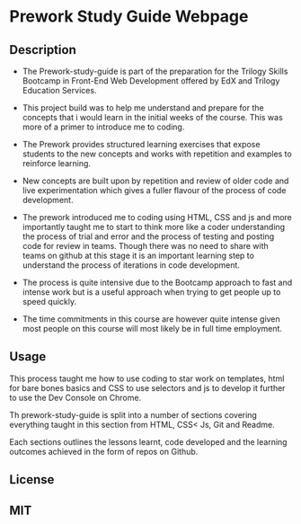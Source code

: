 # Prework Study Guide Webpage 

 
 

## Description 

 
 

- The Prework-study-guide is part of the preparation for the Trilogy Skills Bootcamp in Front-End Web Development offered by EdX and Trilogy Education Services.  

- This project build was to help me understand and prepare for the concepts that i would learn in the initial weeks of the course. This was more of a primer to introduce me to coding.  

- The Prework provides structured learning exercises that expose students to the new concepts and works with repetition and examples to reinforce learning.  

- New concepts are built upon by repetition and review of older code and live experimentation which gives a fuller flavour of the process of code development.  

- The prework introduced me to coding using HTML, CSS and js and more importantly taught me to start to think more like a coder understanding the process of trial and error and the process of testing and posting code for review in teams. Though there was no need to share with teams on github at this stage it is an important learning step to understand the process of iterations in code development.      

- The process is quite intensive due to the Bootcamp approach to fast and intense work but is a useful approach when trying to get people up to speed quickly.  

- The time commitments in this course are however quite intense given most people on this course will most likely be in full time employment. 

 
 

## Usage 

 
 

This process taught me how to use coding to star work on templates, html for bare bones basics and CSS to use selectors and js to develop it further to use the Dev Console on Chrome.   

 
 

Th prework-study-guide is split into a number of sections covering everything taught in this section from HTML, CSS< Js, Git and Readme. 

 
 

Each sections outlines the lessons learnt, code developed and the learning outcomes achieved in the form of repos on Github.  


## License

MIT
---
